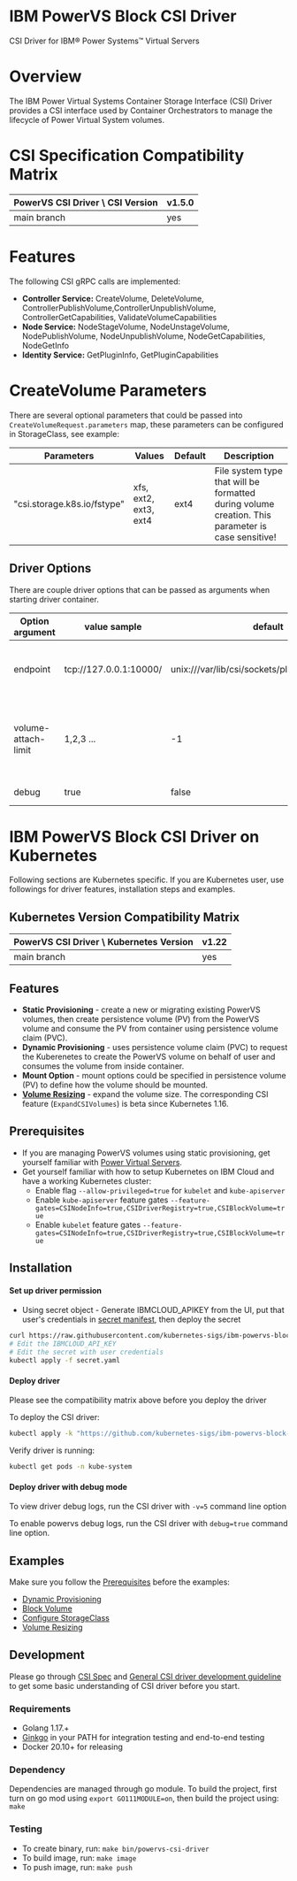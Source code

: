 # IBM PowerVS Block CSI Driver
CSI Driver for IBM® Power Systems™ Virtual Servers

# Overview
The IBM Power Virtual Systems Container Storage Interface (CSI) Driver provides a CSI interface used by Container Orchestrators to manage the lifecycle of Power Virtual System volumes.


# CSI Specification Compatibility Matrix
| PowerVS CSI Driver \ CSI Version | v1.5.0 |
| ----------------------------- | -------|
| main branch | yes |

# Features
The following CSI gRPC calls are implemented:

- **Controller Service:** CreateVolume, DeleteVolume, ControllerPublishVolume,ControllerUnpublishVolume, ControllerGetCapabilities, ValidateVolumeCapabilities
- **Node Service:** NodeStageVolume, NodeUnstageVolume, NodePublishVolume, NodeUnpublishVolume, NodeGetCapabilities, NodeGetInfo
- **Identity Service:** GetPluginInfo, GetPluginCapabilities

# CreateVolume Parameters
There are several optional parameters that could be passed into ``` CreateVolumeRequest.parameters``` map, these parameters can be configured in StorageClass, see example:

| **Parameters** | **Values** | **Default** | **Description**|
| ----------------------------- | ----------------------------- | ----------- | ----------------------------- |
| "csi.storage.k8s.io/fstype" | xfs, ext2, ext3, ext4 | ext4 | File system type that will be formatted during volume creation. This parameter is case sensitive! |


## Driver Options
There are couple driver options that can be passed as arguments when starting driver container.

| Option argument             | value sample                                      | default                                             | Description         |
|-----------------------------|---------------------------------------------------|-----------------------------------------------------|---------------------|
| endpoint                    | tcp://127.0.0.1:10000/                            | unix:///var/lib/csi/sockets/pluginproxy/csi.sock    | added to all volumes, for checking if a given volume was already created so that ControllerPublish/CreateVolume is idempotent. |
| volume-attach-limit         | 1,2,3 ...                                         | -1                                                  | Value for the maximum number of volumes attachable per node. If specified, the limit applies to all nodes. If not specified, the value is approximated from the instance type.    |
| debug           | true                                              | false                                               | if true, driver will enable the debug log level|


# IBM PowerVS Block CSI Driver on Kubernetes
Following sections are Kubernetes specific. If you are Kubernetes user, use followings for driver features, installation steps and examples.

## Kubernetes Version Compatibility Matrix
| PowerVS CSI Driver \ Kubernetes Version| v1.22 |
|----------------------------------------|-------|
| main branch                          | yes   |

## Features
* **Static Provisioning** - create a new or migrating existing PowerVS volumes, then create persistence volume (PV) from the PowerVS volume and consume the PV from container using persistence volume claim (PVC).
* **Dynamic Provisioning** - uses persistence volume claim (PVC) to request the Kuberenetes to create the PowerVS volume on behalf of user and consumes the volume from inside container.
* **Mount Option** - mount options could be specified in persistence volume (PV) to define how the volume should be mounted.
* **[Volume Resizing](https://kubernetes-csi.github.io/docs/volume-expansion.html)** - expand the volume size. The corresponding CSI feature (`ExpandCSIVolumes`) is beta since Kubernetes 1.16.

## Prerequisites
* If you are managing PowerVS volumes using static provisioning, get yourself familiar with [Power Virtual Servers](https://cloud.ibm.com/docs/power-iaas?topic=power-iaas-getting-started).
* Get yourself familiar with how to setup Kubernetes on IBM Cloud and have a working Kubernetes cluster:
  * Enable flag `--allow-privileged=true` for `kubelet` and `kube-apiserver`
  * Enable `kube-apiserver` feature gates `--feature-gates=CSINodeInfo=true,CSIDriverRegistry=true,CSIBlockVolume=true`
  * Enable `kubelet` feature gates `--feature-gates=CSINodeInfo=true,CSIDriverRegistry=true,CSIBlockVolume=true`


## Installation
#### Set up driver permission

* Using secret object - Generate IBMCLOUD_APIKEY from the UI, put that user's credentials in [secret manifest](../deploy/kubernetes/secret.yaml), then deploy the secret
```sh
curl https://raw.githubusercontent.com/kubernetes-sigs/ibm-powervs-block-csi-driver/blob/main/deploy/kubernetes/secret.yaml > secret.yaml 
# Edit the IBMCLOUD_API_KEY
# Edit the secret with user credentials
kubectl apply -f secret.yaml
```

#### Deploy driver
Please see the compatibility matrix above before you deploy the driver

To deploy the CSI driver:
```sh
kubectl apply -k "https://github.com/kubernetes-sigs/ibm-powervs-block-csi-driver/deploy/kubernetes/overlays/stable"
```

Verify driver is running:
```sh
kubectl get pods -n kube-system
```

#### Deploy driver with debug mode
To view driver debug logs, run the CSI driver with `-v=5` command line option

To enable powervs debug logs, run the CSI driver with `debug=true` command line option.

## Examples
Make sure you follow the [Prerequisites](README.md#Prerequisites) before the examples:
* [Dynamic Provisioning](../examples/kubernetes/dynamic-provisioning)
* [Block Volume](../examples/kubernetes/block-volume)
* [Configure StorageClass](../examples/kubernetes/storageclass)
* [Volume Resizing](../examples/kubernetes/resizing)


## Development
Please go through [CSI Spec](https://github.com/container-storage-interface/spec/blob/master/spec.md) and [General CSI driver development guideline](https://kubernetes-csi.github.io/docs/developing.html) to get some basic understanding of CSI driver before you start.

### Requirements
* Golang 1.17.+
* [Ginkgo](https://github.com/onsi/ginkgo) in your PATH for integration testing and end-to-end testing
* Docker 20.10+ for releasing

### Dependency
Dependencies are managed through go module. To build the project, first turn on go mod using `export GO111MODULE=on`, then build the project using: `make`

### Testing
* To create binary, run: `make bin/powervs-csi-driver`
* To build image, run: `make image`
* To push image, run: `make push`
